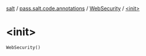[salt](../../index.md) / [pass.salt.code.annotations](../index.md) / [WebSecurity](index.md) / [&lt;init&gt;](./-init-.md)

# &lt;init&gt;

`WebSecurity()`